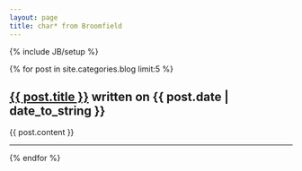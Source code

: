 ```yaml
---
layout: page
title: char* from Broomfield
---
```

{% include JB/setup %}

<div class="post">
  {% for post in site.categories.blog limit:5 %}
    <h2><a href="{{ BASE_PATH }}{{ post.url }}">{{ post.title }}</a> written on {{ post.date | date_to_string }}</h2>
    {{ post.content }}    
    <hr />
  {% endfor %}
</div>
